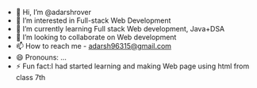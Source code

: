 - 👋 Hi, I’m @adarshrover
- 👀 I’m interested in Full-stack Web Development
- 🌱 I’m currently learning Full stack Web development, Java+DSA
- 💞️ I’m looking to collaborate on Web development
- 📫 How to reach me - adarsh96315@gmail.com
- 😄 Pronouns: ...
- ⚡ Fun fact:I had started learning and making Web page using html from class 7th

<!---
adarshrover/adarshrover is a ✨ special ✨ repository because its `README.md` (this file) appears on your GitHub profile.
You can click the Preview link to take a look at your changes.
--->
